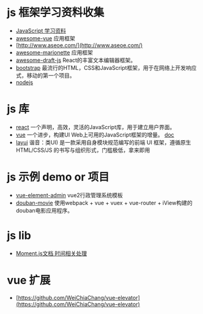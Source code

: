 # js 框架学习资料收集
* [JavaScript 学习资料](http://www.w3school.com.cn/js/js_intro.asp)
* [awesome-vue](https://github.com/vuejs/awesome-vue) 应用框架
* [http://www.aseoe.com/](http://www.aseoe.com/)
* [awesome-marionette](https://github.com/sadcitizen/awesome-marionette) 应用框架
* [awesome-draft-js](https://github.com/nikgraf/awesome-draft-js) React的丰富文本编辑器框架。
* [bootstrap](https://github.com/twbs/bootstrap)  最流行的HTML，CSS和JavaScript框架，用于在网络上开发响应式，移动的第一个项目。 
* [nodejs](http://www.runoob.com/nodejs/nodejs-express-framework.html)

# js 库
* [react](https://github.com/facebook/react) 一个声明，高效，灵活的JavaScript库，用于建立用户界面。
* [vue](https://github.com/vuejs/vue) 一个进步，构建UI Web上可用的JavaScript框架的增量。 [doc](https://vuefe.cn/v2/guide/)
* [layui](http://www.layui.com/doc/) 谐音：类UI) 是一款采用自身模块规范编写的前端 UI 框架，遵循原生 HTML/CSS/JS 的书写与组织形式，门槛极低，拿来即用

# js 示例 demo or 项目
* [vue-element-admin](https://github.com/PanJiaChen/vue-element-admin)  vue2行政管理系统模板
* [douban-movie](https://github.com/xingbofeng/douban-movie) 使用webpack + vue + vuex + vue-router + iView构建的douban电影应用程序。

# js lib
* [Moment.js文档 时间相关处理](http://momentjs.com/docs/#/parsing/unix-timestamp/)

# vue 扩展

* [https://github.com/WeiChiaChang/vue-elevator](https://github.com/WeiChiaChang/vue-elevator)